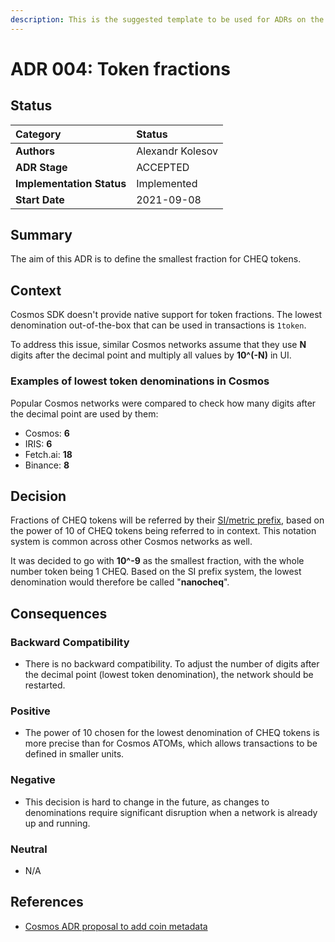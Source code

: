 ```yaml
---
description: This is the suggested template to be used for ADRs on the cheqd-node project.
---
```


# ADR 004: Token fractions

## Status

| Category | Status |
| :--- | :--- |
| **Authors** | Alexandr Kolesov |
| **ADR Stage** | ACCEPTED |
| **Implementation Status** | Implemented |
| **Start Date** | 2021-09-08 |

## Summary

The aim of this ADR is to define the smallest fraction for CHEQ tokens.

## Context

Cosmos SDK doesn't provide native support for token fractions. The lowest denomination out-of-the-box that can be used in transactions is `1token`.

To address this issue, similar Cosmos networks assume that they use **N** digits after the decimal point and multiply all values by **10^(-N)** in UI.

### Examples of lowest token denominations in Cosmos

Popular Cosmos networks were compared to check how many digits after the decimal point are used by them:

* Cosmos: **6**
* IRIS: **6**
* Fetch.ai: **18**
* Binance: **8**

## Decision

Fractions of CHEQ tokens will be referred by their [SI/metric prefix](https://en.wikipedia.org/wiki/Metric_prefix#List_of_SI_prefixes), based on the power of 10 of CHEQ tokens being referred to in context. This notation system is common across other Cosmos networks as well.

It was decided to go with **10^-9** as the smallest fraction, with the whole number token being 1 CHEQ. Based on the SI prefix system, the lowest denomination would therefore be called "**nanocheq**".

## Consequences

### Backward Compatibility

* There is no backward compatibility. To adjust the number of digits after the decimal point (lowest token denomination), the network should be restarted.

### Positive

* The power of 10 chosen for the lowest denomination of CHEQ tokens is more precise than for Cosmos ATOMs, which allows transactions to be defined in smaller units.

### Negative

* This decision is hard to change in the future, as changes to denominations require significant disruption when a network is already up and running.

### Neutral

* N/A

## References

* [Cosmos ADR proposal to add coin metadata](https://https://docs.cosmos.network/main/architecture/adr-024-coin-metadata.html)
